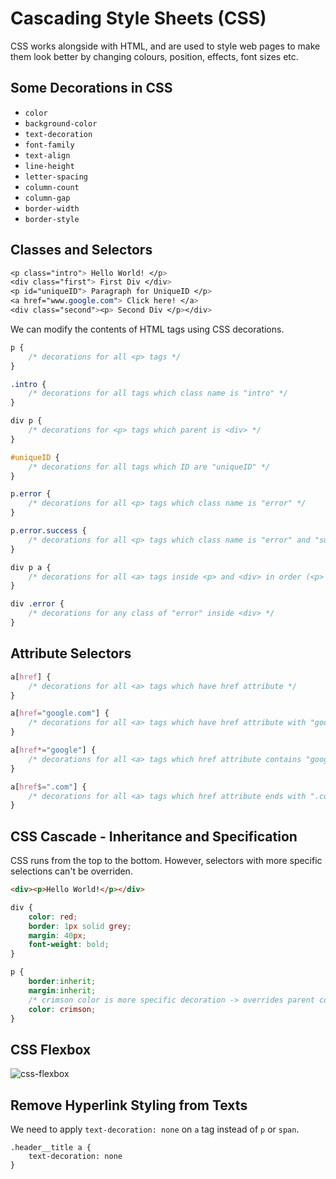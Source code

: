 # Cascading Style Sheets (CSS)

CSS works alongside with HTML, and are used to style web pages to make them look better by changing colours, position, effects, font sizes etc.

## Some Decorations in CSS

- `color`
- `background-color`
- `text-decoration`
- `font-family`
- `text-align`
- `line-height`
- `letter-spacing`
- `column-count`
- `column-gap`
- `border-width`
- `border-style`

## Classes and Selectors

```css
<p class="intro"> Hello World! </p>
<div class="first"> First Div </div>
<p id="uniqueID"> Paragraph for UniqueID </p>
<a href="www.google.com"> Click here! </a>
<div class="second"><p> Second Div </p></div>
```

We can modify the contents of HTML tags using CSS decorations.

```css
p {
    /* decorations for all <p> tags */
}

.intro {
    /* decorations for all tags which class name is "intro" */
}

div p {
    /* decorations for <p> tags which parent is <div> */
}

#uniqueID {
    /* decorations for all tags which ID are "uniqueID" */
}

p.error {
    /* decorations for all <p> tags which class name is "error" */
}

p.error.success {
    /* decorations for all <p> tags which class name is "error" and "success" */
}

div p a {
    /* decorations for all <a> tags inside <p> and <div> in order (<p> must be inside <div>) */
}

div .error {
    /* decorations for any class of "error" inside <div> */
}
```

## Attribute Selectors

```css
a[href] {
    /* decorations for all <a> tags which have href attribute */
}

a[href="google.com"] {
    /* decorations for all <a> tags which have href attribute with "google.com" */
}

a[href*="google"] {
    /* decorations for all <a> tags which href attribute contains "google" */
}

a[href$=".com"] {
    /* decorations for all <a> tags which href attribute ends with ".com" */
}
```

## CSS Cascade - Inheritance and Specification

CSS runs from the top to the bottom. However, selectors with more specific selections can't be overriden.

```html
<div><p>Hello World!</p></div>
```

```css
div {
    color: red;
    border: 1px solid grey;
    margin: 40px;
    font-weight: bold;
}

p {
    border:inherit;
    margin:inherit;
    /* crimson color is more specific decoration -> overrides parent color decoration */
    color: crimson; 
}
```

## CSS Flexbox

![css-flexbox](https://user-images.githubusercontent.com/41933169/215594227-e57d8499-f27f-4e23-97fd-7ed90b2bb7a6.png)

## Remove Hyperlink Styling from Texts

We need to apply `text-decoration: none` on `a` tag instead of `p` or `span`.

```
.header__title a {
    text-decoration: none
}
```
